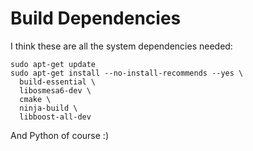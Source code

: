 # Build Dependencies

I think these are all the system dependencies needed:

```
sudo apt-get update
sudo apt-get install --no-install-recommends --yes \
  build-essential \
  libosmesa6-dev \
  cmake \
  ninja-build \
  libboost-all-dev
```

And Python of course :)
